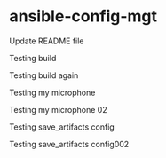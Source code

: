 # ansible-config-mgt

Update README file

Testing build

Testing build again

Testing my microphone

Testing my microphone 02

Testing save_artifacts config

Testing save_artifacts config002